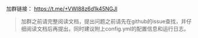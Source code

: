 加群链接： https://t.me/+VWI88z6d1k45NGJl

> 加群之前请完整阅读文档，提出问题之前请先在github的issue查找，并仔细阅读文档后再提出，同时建议附上config.yml的配置信息和运行日志。